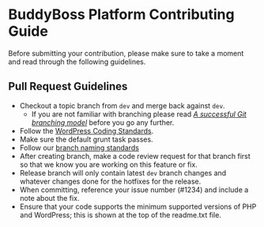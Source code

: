 # BuddyBoss Platform Contributing Guide

Before submitting your contribution, please make sure to take a moment and read through the following guidelines.

## Pull Request Guidelines

- Checkout a topic branch from `dev` and merge back against `dev`.
    - If you are not familiar with branching please read [_A successful Git branching model_](http://nvie.com/posts/a-successful-git-branching-model/) before you go any further.
- Follow the [WordPress Coding Standards](https://make.wordpress.org/core/handbook/coding-standards/).
- Make sure the default grunt task passes.
- Follow our [branch naming standards](https://github.com/buddyboss/buddyboss-platform/wiki/BuddyBoss-Platform-Git-Flow#branch-naming)
- After creating branch, make a code review request for that branch first so that we know you are working on this feature or fix.
- Release branch will only contain latest `dev` branch changes and whatever changes done for the hotfixes for the release.
- When committing, reference your issue number (#1234) and include a note about the fix.
- Ensure that your code supports the minimum supported versions of PHP and WordPress; this is shown at the top of the readme.txt file.
